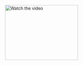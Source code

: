 <a href="https://youtu.be/ZmhW6BZ6RI4" target="_blank">
 <img src="https://img.youtube.com/vi/ZmhW6BZ6RI4/mqdefault.jpg" alt="Watch the video" width="240" height="180"/>
</a>
